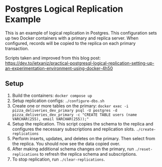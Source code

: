# Postgres Logical Replication Example

This is an example of logical replication in Postgres. This configuration sets up two Docker containers with a primary and replica server. When configured, records will be copied to the replica on each primary transaction.

Scripts taken and improved from this blog post:  https://dev.to/ietxaniz/practical-postgresql-logical-replication-setting-up-an-experimentation-environment-using-docker-4h50

## Setup
1. Build the containers: `docker compose up`
2. Setup replication configs: `./configure-dbs.sh`
3. Create one or more tables on the primary: `docker exec -i pizza_deliveries_dev_primary psql -U postgres -d pizza_deliveries_dev_primary -c "CREATE TABLE users (name VARCHAR(255), email VARCHAR(255));"`
4. Setup the replication. This script copies the schema to the replica and configures the necessary subscriptions and replication slots. `./create-replications`
5. Perform inserts, updates, and deletes on the primary. Then select from the replica. You should now see the data copied over.
6. After making additional schema changes on the primary, run `./reset-replications` to refresh the replica schema and subscriptions.
7. To stop replication, run `./clear-replications`.
